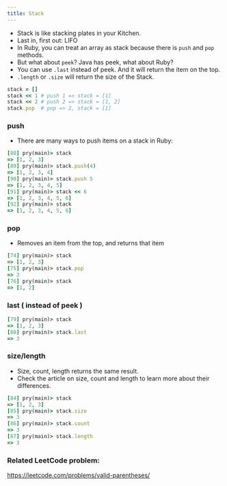 ```yaml
---
title: Stack
---
```


- Stack is like stacking plates in your Kitchen.
- Last in, first out: LIFO
- In Ruby, you can treat an array as stack because there is `push` and `pop` methods.
- But what about `peek`? Java has peek, what about Ruby?
- You can use `.last` instead of peek. And it will return the item on the top.
- `.length` or `.size` will return the size of the Stack.

```rb
stack = []
stack << 1 # push 1 => stack = [1]
stack << 2 # push 2 => stack = [1, 2]
stack.pop  # pop => 2, stack = [1]
```

### push
- There are many ways to push items on a stack in Ruby:

```rb
[88] pry(main)> stack
=> [1, 2, 3]
[89] pry(main)> stack.push(4)
=> [1, 2, 3, 4]
[90] pry(main)> stack.push 5
=> [1, 2, 3, 4, 5]
[91] pry(main)> stack << 6
=> [1, 2, 3, 4, 5, 6]
[92] pry(main)> stack
=> [1, 2, 3, 4, 5, 6]
```

### pop
- Removes an item from the top, and returns that item
```rb
[74] pry(main)> stack
=> [1, 2, 3]
[75] pry(main)> stack.pop
=> 3
[76] pry(main)> stack
=> [1, 2]
```

### last ( instead of peek )
```rb
[79] pry(main)> stack
=> [1, 2, 3]
[80] pry(main)> stack.last
=> 3
```

### size/length
- Size, count, length returns the same result.
- Check the article on size, count and length to learn more about their differences.

```rb
[84] pry(main)> stack
=> [1, 2, 3]
[85] pry(main)> stack.size
=> 3
[86] pry(main)> stack.count
=> 3
[87] pry(main)> stack.length
=> 3
```

### Related LeetCode problem:
https://leetcode.com/problems/valid-parentheses/